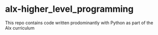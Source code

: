 # alx-higher_level_programming
This repo contains code written prodominantly with Python as part of the Alx curriculum

